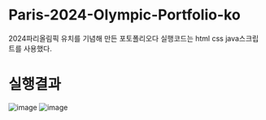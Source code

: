 # Paris-2024-Olympic-Portfolio-ko
2024파리올림픽 유치를 기념해 만든 포토폴리오다 실행코드는 html css java스크립트를 사용했다.
# 실행결과
![image](https://user-images.githubusercontent.com/109999749/190887014-ccea6b30-64c2-45f9-85d1-46800b79937d.png)
![image](https://user-images.githubusercontent.com/109999749/190887029-55577830-5c5a-494e-89ba-4595d6c27b8b.png)
